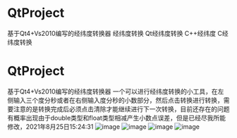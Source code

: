 # QtProject
基于Qt4+Vs2010编写的经纬度转换器 经纬度转换 Qt经纬度转换 C++经纬度 C经纬度转换
# QtProject
基于Qt4+Vs2010编写的经纬度转换器
一个可以进行经纬度转换的小工具，在左侧输入三个度分秒或者在右侧输入度分秒的小数部分，然后点击转换进行转换，需要注意的是转换完成后必须点击清除才能继续进行下一次转换，目前还存在的问题有概率出现由于double类型和float类型相减产生小数点误差，但是已经尽我所能修改，2021年8月25日15:24:31
![image](https://user-images.githubusercontent.com/66318558/130746264-220d1822-3041-434d-9e8b-3847dbb9b516.png)
![image](https://user-images.githubusercontent.com/66318558/130746385-6efe5ac3-3bd7-49ee-9bc0-188f2ae3dde0.png)
![image](https://user-images.githubusercontent.com/66318558/130746403-c91d2ceb-62ea-4324-b818-edcf631aced2.png)
![image](https://user-images.githubusercontent.com/66318558/130746443-4d1ecf1f-f56f-40a8-86b4-1628382d3d6b.png)
